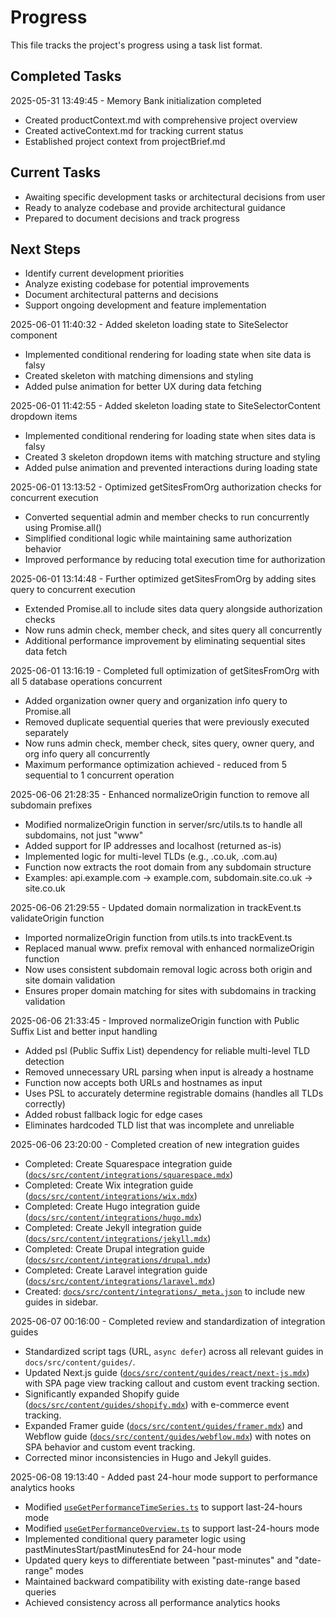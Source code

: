 # Progress

This file tracks the project's progress using a task list format.

## Completed Tasks

2025-05-31 13:49:45 - Memory Bank initialization completed

- Created productContext.md with comprehensive project overview
- Created activeContext.md for tracking current status
- Established project context from projectBrief.md

## Current Tasks

- Awaiting specific development tasks or architectural decisions from user
- Ready to analyze codebase and provide architectural guidance
- Prepared to document decisions and track progress

## Next Steps

- Identify current development priorities
- Analyze existing codebase for potential improvements
- Document architectural patterns and decisions
- Support ongoing development and feature implementation

2025-06-01 11:40:32 - Added skeleton loading state to SiteSelector component

- Implemented conditional rendering for loading state when site data is falsy
- Created skeleton with matching dimensions and styling
- Added pulse animation for better UX during data fetching

2025-06-01 11:42:55 - Added skeleton loading state to SiteSelectorContent dropdown items

- Implemented conditional rendering for loading state when sites data is falsy
- Created 3 skeleton dropdown items with matching structure and styling
- Added pulse animation and prevented interactions during loading state

2025-06-01 13:13:52 - Optimized getSitesFromOrg authorization checks for concurrent execution

- Converted sequential admin and member checks to run concurrently using Promise.all()
- Simplified conditional logic while maintaining same authorization behavior
- Improved performance by reducing total execution time for authorization

2025-06-01 13:14:48 - Further optimized getSitesFromOrg by adding sites query to concurrent execution

- Extended Promise.all to include sites data query alongside authorization checks
- Now runs admin check, member check, and sites query all concurrently
- Additional performance improvement by eliminating sequential sites data fetch

2025-06-01 13:16:19 - Completed full optimization of getSitesFromOrg with all 5 database operations concurrent

- Added organization owner query and organization info query to Promise.all
- Removed duplicate sequential queries that were previously executed separately
- Now runs admin check, member check, sites query, owner query, and org info query all concurrently
- Maximum performance optimization achieved - reduced from 5 sequential to 1 concurrent operation

2025-06-06 21:28:35 - Enhanced normalizeOrigin function to remove all subdomain prefixes

- Modified normalizeOrigin function in server/src/utils.ts to handle all subdomains, not just "www"
- Added support for IP addresses and localhost (returned as-is)
- Implemented logic for multi-level TLDs (e.g., .co.uk, .com.au)
- Function now extracts the root domain from any subdomain structure
- Examples: api.example.com → example.com, subdomain.site.co.uk → site.co.uk

2025-06-06 21:29:55 - Updated domain normalization in trackEvent.ts validateOrigin function

- Imported normalizeOrigin function from utils.ts into trackEvent.ts
- Replaced manual www. prefix removal with enhanced normalizeOrigin function
- Now uses consistent subdomain removal logic across both origin and site domain validation
- Ensures proper domain matching for sites with subdomains in tracking validation

2025-06-06 21:33:45 - Improved normalizeOrigin function with Public Suffix List and better input handling

- Added psl (Public Suffix List) dependency for reliable multi-level TLD detection
- Removed unnecessary URL parsing when input is already a hostname
- Function now accepts both URLs and hostnames as input
- Uses PSL to accurately determine registrable domains (handles all TLDs correctly)
- Added robust fallback logic for edge cases
- Eliminates hardcoded TLD list that was incomplete and unreliable

2025-06-06 23:20:00 - Completed creation of new integration guides

- Completed: Create Squarespace integration guide ([`docs/src/content/integrations/squarespace.mdx`](docs/src/content/integrations/squarespace.mdx:1))
- Completed: Create Wix integration guide ([`docs/src/content/integrations/wix.mdx`](docs/src/content/integrations/wix.mdx:1))
- Completed: Create Hugo integration guide ([`docs/src/content/integrations/hugo.mdx`](docs/src/content/integrations/hugo.mdx:1))
- Completed: Create Jekyll integration guide ([`docs/src/content/integrations/jekyll.mdx`](docs/src/content/integrations/jekyll.mdx:1))
- Completed: Create Drupal integration guide ([`docs/src/content/integrations/drupal.mdx`](docs/src/content/integrations/drupal.mdx:1))
- Completed: Create Laravel integration guide ([`docs/src/content/integrations/laravel.mdx`](docs/src/content/integrations/laravel.mdx:1))
- Created: [`docs/src/content/integrations/_meta.json`](docs/src/content/integrations/_meta.json:1) to include new guides in sidebar.

2025-06-07 00:16:00 - Completed review and standardization of integration guides

- Standardized script tags (URL, `async defer`) across all relevant guides in `docs/src/content/guides/`.
- Updated Next.js guide ([`docs/src/content/guides/react/next-js.mdx`](docs/src/content/guides/react/next-js.mdx:1)) with SPA page view tracking callout and custom event tracking section.
- Significantly expanded Shopify guide ([`docs/src/content/guides/shopify.mdx`](docs/src/content/guides/shopify.mdx:1)) with e-commerce event tracking.
- Expanded Framer guide ([`docs/src/content/guides/framer.mdx`](docs/src/content/guides/framer.mdx:1)) and Webflow guide ([`docs/src/content/guides/webflow.mdx`](docs/src/content/guides/webflow.mdx:1)) with notes on SPA behavior and custom event tracking.
- Corrected minor inconsistencies in Hugo and Jekyll guides.

2025-06-08 19:13:40 - Added past 24-hour mode support to performance analytics hooks

- Modified [`useGetPerformanceTimeSeries.ts`](client/src/api/analytics/useGetPerformanceTimeSeries.ts:1) to support last-24-hours mode
- Modified [`useGetPerformanceOverview.ts`](client/src/api/analytics/useGetPerformanceOverview.ts:1) to support last-24-hours mode
- Implemented conditional query parameter logic using pastMinutesStart/pastMinutesEnd for 24-hour mode
- Updated query keys to differentiate between "past-minutes" and "date-range" modes
- Maintained backward compatibility with existing date-range based queries
- Achieved consistency across all performance analytics hooks
